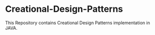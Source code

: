 # Creational-Design-Patterns


This Repository contains Creational Design Patterns implementation in JAVA.
